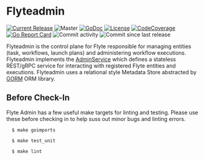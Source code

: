 Flyteadmin
=============
[![Current Release](https://img.shields.io/github/release/lyft/flyteadmin.svg)](https://github.com/lyft/flyteadmin/releases/latest)
![Master](https://github.com/lyft/flyteadmin/workflows/Master/badge.svg)
[![GoDoc](https://godoc.org/github.com/lyft/flyteadmin?status.svg)](https://pkg.go.dev/mod/github.com/lyft/flyteadmin)
[![License](https://img.shields.io/badge/LICENSE-Apache2.0-ff69b4.svg)](http://www.apache.org/licenses/LICENSE-2.0.html)
[![CodeCoverage](https://img.shields.io/codecov/c/github/lyft/flyteadmin.svg)](https://codecov.io/gh/lyft/flyteadmin)
[![Go Report Card](https://goreportcard.com/badge/github.com/lyft/flyteadmin)](https://goreportcard.com/report/github.com/lyft/flyteadmin)
![Commit activity](https://img.shields.io/github/commit-activity/w/lyft/flyteadmin.svg?style=plastic)
![Commit since last release](https://img.shields.io/github/commits-since/lyft/flyteadmin/latest.svg?style=plastic)

Flyteadmin is the control plane for Flyte responsible for managing entities (task, workflows, launch plans) and
administering workflow executions. Flyteadmin implements the
[AdminService](https://github.com/lyft/flyteidl/blob/master/protos/flyteidl/service/admin.proto) which
defines a stateless REST/gRPC service for interacting with registered Flyte entities and executions.
Flyteadmin uses a relational style Metadata Store abstracted by [GORM](http://gorm.io/) ORM library.

Before Check-In
---------------

Flyte Admin has a few useful make targets for linting and testing. Please use these before checking in to help suss out
minor bugs and linting errors.

```
  $ make goimports
```

```
  $ make test_unit
```

```
  $ make lint
```
